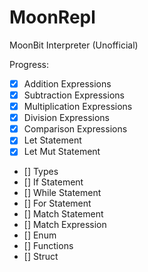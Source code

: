 # MoonRepl

MoonBit Interpreter (Unofficial)

Progress:

- [x] Addition Expressions
- [x] Subtraction Expressions
- [x] Multiplication Expressions
- [x] Division Expressions
- [x] Comparison Expressions
- [x] Let Statement
- [x] Let Mut Statement
- [] Types
- [] If Statement
- [] While Statement
- [] For Statement
- [] Match Statement
- [] Match Expression
- [] Enum
- [] Functions
- [] Struct